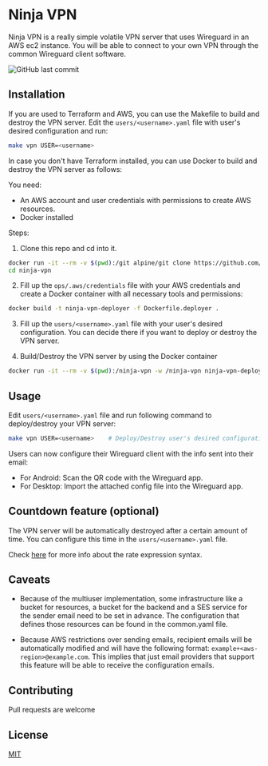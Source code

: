 # Ninja VPN

Ninja VPN is a really simple volatile VPN server that uses Wireguard in an AWS ec2 instance. You will be able to connect to your own VPN through the common Wireguard client software.

![GitHub last commit](https://img.shields.io/github/last-commit/gerardVM/ninja-vpn)

## Installation

If you are used to Terraform and AWS, you can use the Makefile to build and destroy the VPN server. Edit the `users/<username>.yaml` file with user's desired configuration and run:

```bash
make vpn USER=<username>
```

In case you don't have Terraform installed, you can use Docker to build and destroy the VPN server as follows:

You need:
- An AWS account and user credentials with permissions to create AWS resources.
- Docker installed

Steps:

1. Clone this repo and cd into it.
```bash
docker run -it --rm -v $(pwd):/git alpine/git clone https://github.com/gerardVM/ninja-vpn.git
cd ninja-vpn
```

2. Fill up the `ops/.aws/credentials` file with your AWS credentials and create a Docker container with all necessary tools and permissions:
```bash
docker build -t ninja-vpn-deployer -f Dockerfile.deployer .
```

3. Fill up the `users/<username>.yaml` file with your user's desired configuration. You can decide there if you want to deploy or destroy the VPN server.

4. Build/Destroy the VPN server by using the Docker container
```bash
docker run -it --rm -v $(pwd):/ninja-vpn -w /ninja-vpn ninja-vpn-deployer "make vpn USER=<username>"
```

## Usage

Edit `users/<username>.yaml` file and run following command to deploy/destroy your VPN server:

```bash
make vpn USER=<username>    # Deploy/Destroy user's desired configuration for the VPN server
```

Users can now configure their Wireguard client with the info sent into their email:

- For Android: Scan the QR code with the Wireguard app.
- For Desktop: Import the attached config file into the Wireguard app.

## Countdown feature (optional)

The VPN server will be automatically destroyed after a certain amount of time. You can configure this time in the `users/<username>.yaml` file.

Check [here](https://docs.aws.amazon.com/AmazonCloudWatch/latest/events/ScheduledEvents.html#RateExpressions) for more info about the rate expression syntax.

## Caveats

- Because of the multiuser implementation, some infrastructure like a bucket for resources, a bucket for the backend and a SES service for the sender email need to be set in advance. The configuration that defines those resources can be found in the common.yaml file.

- Because AWS restrictions over sending emails, recipient emails will be automatically modified and will have the following format: `example+<aws-region>@example.com`. This implies that just email providers that support this feature will be able to receive the configuration emails.

## Contributing

Pull requests are welcome

## License

[MIT](LICENSE.txt)